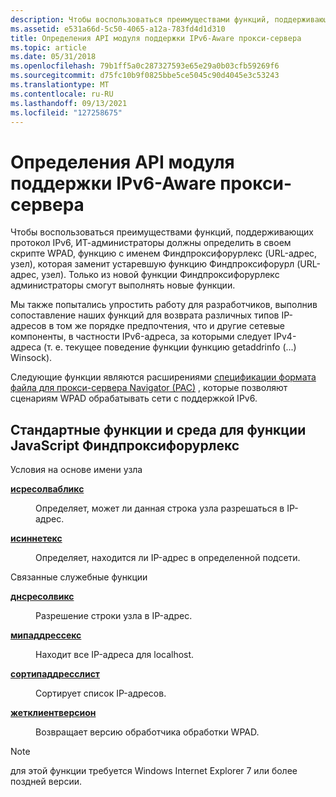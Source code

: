 ```yaml
---
description: Чтобы воспользоваться преимуществами функций, поддерживающих протокол IPv6, ИТ-администраторы должны определить в своем скрипте WPAD, функцию с именем Финдпроксифорурлекс (URL-адрес, узел), которая заменит устаревшую функцию Финдпроксифорурл (URL-адрес, узел).
ms.assetid: e531a66d-5c50-4065-a12a-783fd4d1d310
title: Определения API модуля поддержки IPv6-Aware прокси-сервера
ms.topic: article
ms.date: 05/31/2018
ms.openlocfilehash: 79b1ff5a0c287327593e65e29a0b03cfb59269f6
ms.sourcegitcommit: d75fc10b9f0825bbe5ce5045c90d4045e3c53243
ms.translationtype: MT
ms.contentlocale: ru-RU
ms.lasthandoff: 09/13/2021
ms.locfileid: "127258675"
---
```

# <a name="ipv6-aware-proxy-helper-api-definitions"></a>Определения API модуля поддержки IPv6-Aware прокси-сервера

Чтобы воспользоваться преимуществами функций, поддерживающих протокол IPv6, ИТ-администраторы должны определить в своем скрипте WPAD, функцию с именем Финдпроксифорурлекс (URL-адрес, узел), которая заменит устаревшую функцию Финдпроксифорурл (URL-адрес, узел). Только из новой функции Финдпроксифорурлекс администраторы смогут выполнять новые функции.

Мы также попытались упростить работу для разработчиков, выполнив сопоставление наших функций для возврата различных типов IP-адресов в том же порядке предпочтения, что и другие сетевые компоненты, в частности IPv6-адреса, за которыми следует IPv4-адреса (т. е. текущее поведение функции функцию getaddrinfo (...) Winsock).

Следующие функции являются расширениями [спецификации формата файла для прокси-сервера Navigator (PAC)](https://web.archive.org/web/20060424005037/wp.netscape.com/eng/mozilla/2.0/relnotes/demo/proxy-live.html) , которые позволяют сценариям WPAD обрабатывать сети с поддержкой IPv6.

## <a name="predefined-functions-and-environment-for-the-javascript-function-findproxyforurlex"></a>Стандартные функции и среда для функции JavaScript Финдпроксифорурлекс

Условия на основе имени узла

<dl> <dt>

[**исресолвабликс**](isresolvableex.md)
</dt> <dd>

Определяет, может ли данная строка узла разрешаться в IP-адрес.

</dd> <dt>

[**исиннетекс**](isinnetex.md)
</dt> <dd>

Определяет, находится ли IP-адрес в определенной подсети.

</dd> </dl>

Связанные служебные функции

<dl> <dt>

[**днсресолвикс**](dnsresolveex.md)
</dt> <dd>

Разрешение строки узла в IP-адрес.

</dd> <dt>

[**мипаддрессекс**](myipaddressex.md)
</dt> <dd>

Находит все IP-адреса для localhost.

</dd> <dt>

[**сортипаддресслист**](sortipaddresslist.md)
</dt> <dd>

Сортирует список IP-адресов.

</dd> <dt>

[**жетклиентверсион**](getclientversion.md)
</dt> <dd>

Возвращает версию обработчика обработки WPAD.

</dd> </dl>

> [!Note]  
> для этой функции требуется Windows Internet Explorer 7 или более поздней версии.

 

 

 



